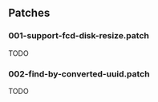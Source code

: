 ## Patches

### 001-support-fcd-disk-resize.patch

TODO

### 002-find-by-converted-uuid.patch

TODO

